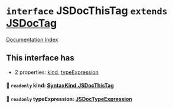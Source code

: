 # `interface` JSDocThisTag `extends` [JSDocTag](../interface.JSDocTag/README.md)

[Documentation Index](../README.md)

## This interface has

- 2 properties:
[kind](#-readonly-kind-syntaxkindjsdocthistag),
[typeExpression](#-readonly-typeexpression-jsdoctypeexpression)


#### 📄 `readonly` kind: [SyntaxKind.JSDocThisTag](../enum.SyntaxKind/README.md#jsdocthistag--343)



#### 📄 `readonly` typeExpression: [JSDocTypeExpression](../interface.JSDocTypeExpression/README.md)



